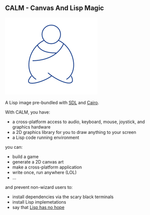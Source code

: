 ## CALM - Canvas And Lisp Magic

![calm](profile/calm.png)

A Lisp image pre-bundled with [SDL](https://libsdl.org) and [Cairo](https://cairographics.org).

With CALM, you have:

- a cross-platform access to audio, keyboard, mouse, joystick, and graphics hardware
- a 2D graphics library for you to draw anything to your screen
- a Lisp code running environment

you can:

- build a game
- generate a 2D canvas art
- make a cross-platform application
- write once, run anywhere (LOL)
- ...

and prevent non-wizard users to:

- install dependencies via the scary black terminals
- install Lisp implemetations
- say that [Lisp has no hope](https://news.ycombinator.com/item?id=10103775)
